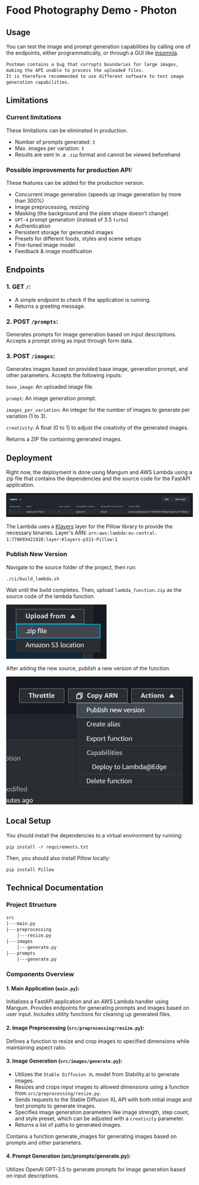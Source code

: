 # Food Photography Demo - Photon

## Usage

You can test the image and prompt generation capabilities by calling one of the endpoints, either programmatically, or through a GUI like [insomnia](https://insomnia.rest/).

    Postman contains a bug that corrupts boundaries for large images, making the API unable to process the uploaded files.
    It is therefore recommended to use different software to test image generation capabilities.

## Limitations

### Current limitations

These limitations can be eliminated in production.

- Number of prompts generated: `3`
- Max. images per variation: `3`
- Results are sent in .a `.zip` format and cannot be viewed beforehand

### Possible improvements for production API:

These features can be added for the production version.

- Concurrent image generation (speeds up image generation by more than 300%)
- Image preprocessing, resizing
- Masking (the background and the plate shape doesn't change)
- `GPT-4` prompt generation (instead of 3.5 `turbo`)
- Authentication
- Persistent storage for generated images
- Presets for different foods, styles and scene setups
- Fine-tuned image model
- Feedback & image modification


## Endpoints

### 1. GET `/`:
- A simple endpoint to check if the application is running.
- Returns a greeting message.

### 2. POST `/prompts`:
Generates prompts for image generation based on input descriptions.
Accepts a prompt string as input through form data.

### 3. POST `/images`:
Generates images based on provided base image, generation prompt, and other parameters.
Accepts the following inputs:

`base_image`: An uploaded image file.

`prompt`: An image generation prompt.

`images_per_variation`: An integer for the number of images to generate per variation (1 to 3).

`creativity`: A float (0 to 1) to adjust the creativity of the generated images.

Returns a ZIP file containing generated images.


## Deployment

Right now, the deployment is done using Mangum and AWS Lambda using a zip file that contains the dependencies and the source code for the FastAPI application.

![img.png](docs/images/klayers.png)

The Lambda uses a [Klayers](https://github.com/keithrozario/Klayers) layer for the Pillow library to provide the necessary binaries.
Layer's ARN: `arn:aws:lambda:eu-central-1:770693421928:layer:Klayers-p311-Pillow:1`

### Publish New Version
Navigate to the source folder of the project, then run:

    ./ci/build_lambda.sh

Wait until the build completes. Then, upload `lambda_function.zip` as the source code of the lambda function.

![img.png](docs/images/upload_lambda.png)

After adding the new source, publish a new version of the function.

![img.png](docs/images/publish.png)

## Local Setup

You should install the dependencies to a virtual environment by running:

    pip install -r requirements.txt

Then, you should also install Pillow locally:

    pip install Pillow

## Technical Documentation

### Project Structure
```plaintext
src
|---main.py
|---preprocessing
    |---resize.py
|---images
    |---generate.py
|---prompts
    |---generate.py
```


### Components Overview

#### 1. Main Application (`main.py`):

Initializes a FastAPI application and an AWS Lambda handler using Mangum.
Provides endpoints for generating prompts and images based on user input.
Includes utility functions for cleaning up generated files.

#### 2. Image Preprocessing (`src/preprocessing/resize.py`):

Defines a function to resize and crop images to specified dimensions while maintaining aspect ratio.

#### 3. Image Generation (`src/images/generate.py`):

- Utilizes the `Stable Diffusion XL` model from Stability.ai to generate images.
- Resizes and crops input images to allowed dimensions using a function from `src/preprocessing/resize.py`.
- Sends requests to the Stable Diffusion XL API with both initial image and text prompts to generate images.
- Specifies image generation parameters like image strength, step count, and style preset, which can be adjusted with a `creativity` parameter.
- Returns a list of paths to generated images.

Contains a function generate_images for generating images based on prompts and other parameters.

#### 4. Prompt Generation (src/prompts/generate.py):

Utilizes OpenAI GPT-3.5 to generate prompts for image generation based on input descriptions.